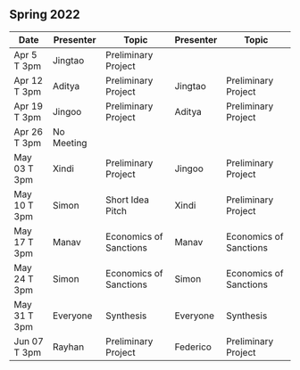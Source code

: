 ## Spring 2022

| Date             | Presenter  | Topic     | Presenter   | Topic                  |
|------------------|-------------|--------------|--------------|-----------------------------|
| Apr 5 T 3pm      | Jingtao     | Preliminary Project       || |
| Apr 12 T 3pm     | Aditya      | Preliminary Project       | Jingtao | Preliminary Project |
| Apr 19 T 3pm     | Jingoo      | Preliminary Project       | Aditya | Preliminary Project |
| Apr 26 T 3pm     | No Meeting | | | |
| May 03 T 3pm     | Xindi       | Preliminary Project       | Jingoo | Preliminary Project |
| May 10 T 3pm     | Simon       | Short Idea Pitch          | Xindi | Preliminary Project |
| May 17 T 3pm     | Manav       | Economics of Sanctions       | Manav | Economics of Sanctions |
| May 24 T 3pm     | Simon       | Economics of Sanctions       | Simon | Economics of Sanctions |
| May 31 T 3pm     | Everyone    | Synthesis       | Everyone | Synthesis |
| Jun 07 T 3pm     | Rayhan      | Preliminary Project       | Federico | Preliminary Project |


